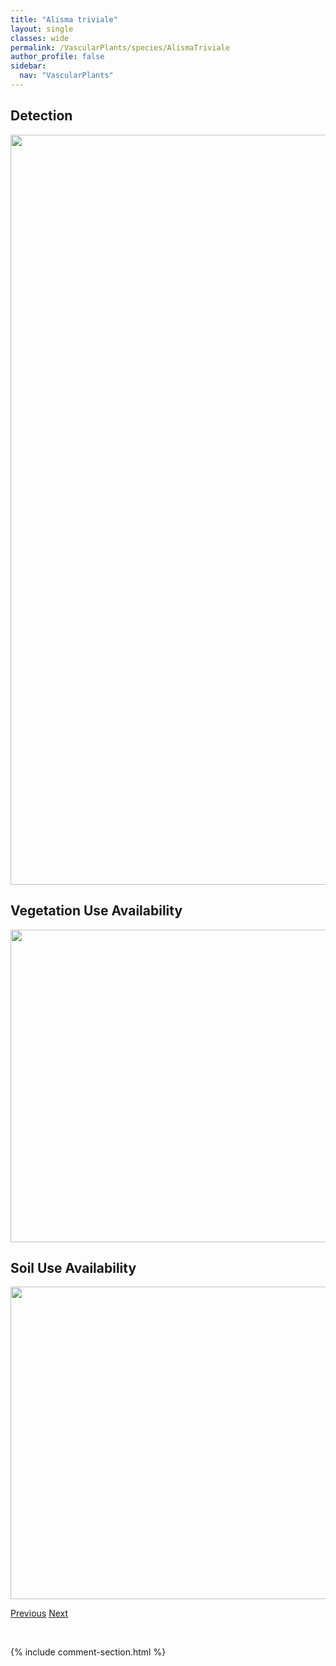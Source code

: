 ```yaml
---
title: "Alisma triviale"
layout: single
classes: wide
permalink: /VascularPlants/species/AlismaTriviale
author_profile: false
sidebar:
  nav: "VascularPlants"
---
```


<h2>Detection</h2>

<a href="https://drive.google.com/uc?export=view&id=1CxcrXu5pdCRcm4lWJVOqM14DMp6OrFhH">
<img src="https://drive.google.com/uc?export=view&id=1CxcrXu5pdCRcm4lWJVOqM14DMp6OrFhH" height = "1200" width = "800">
</a>


<h2>Vegetation Use Availability</h2>

<a href="https://drive.google.com/uc?export=view&id=1AvKYh2mm533iCxEHiVmH7XigKsfsUiko">
<img src="https://drive.google.com/uc?export=view&id=1AvKYh2mm533iCxEHiVmH7XigKsfsUiko" height = "500" width = "1000">
</a>


<h2>Soil Use Availability</h2>

<a href="https://drive.google.com/uc?export=view&id=1x5Ab-d0sLaU49bPg5sMDIaeEty-lEWKK">
<img src="https://drive.google.com/uc?export=view&id=1x5Ab-d0sLaU49bPg5sMDIaeEty-lEWKK" height = "500" width = "1000">
</a>


<a href="/DevelopmentWebsite/VascularPlants/species/AlceaRosea" class="pagination--pager" title="Alcea rosea">Previous</a> <a href="/DevelopmentWebsite/VascularPlants/species/Allium" class="pagination--pager" title="Allium">Next</a>

<p>&nbsp;</p>

{% include comment-section.html %}
